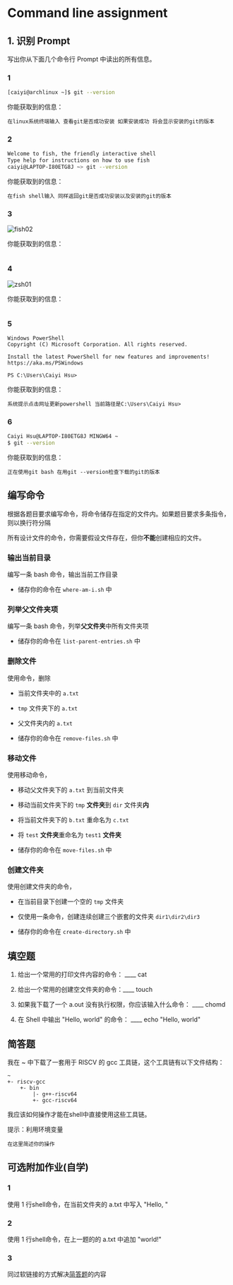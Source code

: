# Command line assignment

## 1. 识别 Prompt

写出你从下面几个命令行 Prompt 中读出的所有信息。

### 1

```bash
[caiyi@archlinux ~]$ git --version
```

你能获取到的信息：

```
在linux系统终端输入 查看git是否成功安装 如果安装成功 将会显示安装的git的版本
```

### 2

```bash
Welcome to fish, the friendly interactive shell
Type help for instructions on how to use fish
caiyi@LAPTOP-I80ETG8J ~> git --version
```

你能获取到的信息：

```
在fish shell输入 同样返回git是否成功安装以及安装的git的版本
```

### 3

![fish02](./assets/fish-prompt.png)

你能获取到的信息：

```

```

### 4

![zsh01](./assets/zsh-prompt.png)

你能获取到的信息：

```

```

### 5

```ascii
Windows PowerShell
Copyright (C) Microsoft Corporation. All rights reserved.

Install the latest PowerShell for new features and improvements! https://aka.ms/PSWindows

PS C:\Users\Caiyi Hsu>
```

你能获取到的信息： 

```
系统提示点击网址更新powershell 当前路径是C:\Users\Caiyi Hsu>
```

### 6

```bash
Caiyi Hsu@LAPTOP-I80ETG8J MINGW64 ~
$ git --version
```

你能获取到的信息：

```
正在使用git bash 在用git --version检查下载的git的版本
```

## 编写命令

根据各题目要求编写命令，将命令储存在指定的文件内。如果题目要求多条指令，则以换行符分隔

所有设计文件的命令，你需要假设文件存在，但你**不能**创建相应的文件。

### 输出当前目录

编写一条 bash 命令，输出当前工作目录

- 储存你的命令在 `where-am-i.sh` 中

### 列举父文件夹项

编写一条 bash 命令，列举**父文件夹**中所有文件夹项

- 储存你的命令在 `list-parent-entries.sh` 中

### 删除文件

使用命令，删除

- 当前文件夹中的 `a.txt`
- `tmp` 文件夹下的 `a.txt`
- 父文件夹内的 `a.txt`

- 储存你的命令在 `remove-files.sh` 中

### 移动文件

使用移动命令，

- 移动父文件夹下的 `a.txt` 到当前文件夹
- 移动当前文件夹下的 `tmp` **文件夹**到 `dir` 文件夹**内**
- 将当前文件夹下的 `b.txt` 重命名为 `c.txt`
- 将 `test` **文件夹**重命名为 `test1` **文件夹**

- 储存你的命令在 `move-files.sh` 中

### 创建文件夹

使用创建文件夹的命令，

- 在当前目录下创建一个空的 `tmp` 文件夹
- 仅使用一条命令，创建连续创建三个嵌套的文件夹 `dir1\dir2\dir3`

- 储存你的命令在 `create-directory.sh` 中

## 填空题

1. 给出一个常用的打印文件内容的命令： ____ cat 

2. 给出一个常用的创建空文件夹的命令：____ touch 

3. 如果我下载了一个 a.out 没有执行权限，你应该输入什么命令： ____ chomd

4. 在 Shell 中输出 "Hello, world" 的命令： ____ echo "Hello, world"

## 简答题

我在 ~ 中下载了一套用于 RISCV 的 gcc 工具链，这个工具链有以下文件结构：

```
~
+- riscv-gcc
    +- bin
        |- g++-riscv64
        +- gcc-riscv64
```

我应该如何操作才能在shell中直接使用这些工具链。

提示：利用环境变量

```
在这里简述你的操作
```

## 可选附加作业(自学)

### 1

使用 1 行shell命令，在当前文件夹的 a.txt 中写入 "Hello, "

### 2

使用 1 行shell命令，在上一题的的 a.txt 中追加 "world!"

### 3

同过软链接的方式解决[简答题](#简答题)的内容
